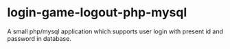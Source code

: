 # login-game-logout-php-mysql
A small php/mysql application which supports user login with present id and password in database.
